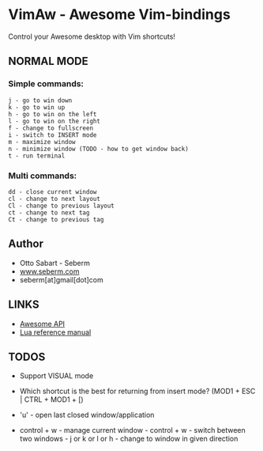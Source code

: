 VimAw - Awesome Vim-bindings
============================
Control your Awesome desktop with Vim shortcuts!

NORMAL MODE
-----------

### Simple commands:
    j - go to win down
    k - go to win up
    h - go to win on the left
    l - go to win on the right
    f - change to fullscreen
    i - switch to INSERT mode
    m - maximize window
    n - minimize window (TODO - how to get window back)
    t - run terminal


### Multi commands:
    dd - close current window
    cl - change to next layout
    Cl - change to previous layout
    ct - change to next tag
    Ct - change to previous tag


Author
------
* Otto Sabart - Seberm
* www.seberm.com
* seberm[at]gmail[dot]com


LINKS
-----
* [Awesome API](http://awesome.naquadah.org/doc/api/index.html)
* [Lua reference manual](http://www.lua.org/manual/5.1/manual.html)


TODOS
-----
* Support VISUAL mode
* Which shortcut is the best for returning from insert mode? (MOD1 + ESC | CTRL + MOD1 + [)

* 'u' - open last closed window/application

* control + w - manage current window
            - control + w - switch between two windows
            - j or k or l or h - change to window in given direction
